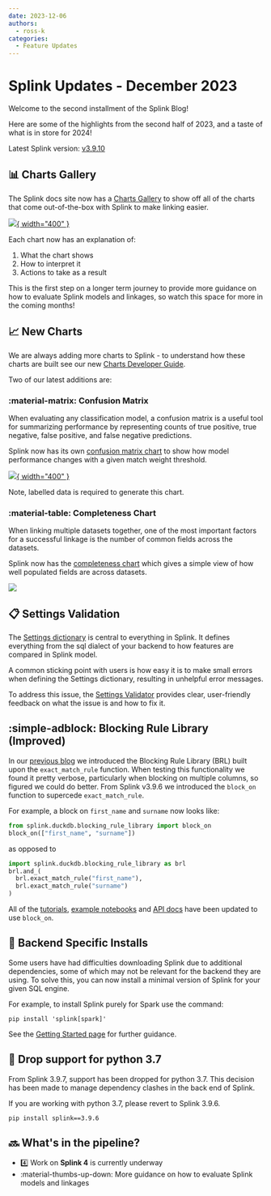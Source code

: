 ```yaml
---
date: 2023-12-06
authors:
  - ross-k
categories:
  - Feature Updates
---
```


# Splink Updates - December 2023

Welcome to the second installment of the Splink Blog! 

Here are some of the highlights from the second half of 2023, and a taste of what is in store for 2024!

<!-- more -->

Latest Splink version: [v3.9.10](https://github.com/moj-analytical-services/splink/releases/tag/v3.9.10)

## :bar_chart: Charts Gallery

The Splink docs site now has a [Charts Gallery](../../charts/index.md) to show off all of the charts that come out-of-the-box with Splink to make linking easier. 

[![](../posts/img/charts_gallery.png){ width="400" }](../../charts/index.md)

Each chart now has an explanation of:

1. What the chart shows
2. How to interpret it
3. Actions to take as a result

This is the first step on a longer term journey to provide more guidance on how to evaluate Splink models and linkages, so watch this space for more in the coming months!

## :chart_with_upwards_trend: New Charts

We are always adding more charts to Splink - to understand how these charts are built see our new [Charts Developer Guide](../../dev_guides/charts/understanding_and_editing_charts.md).

Two of our latest additions are:

### :material-matrix: Confusion Matrix

When evaluating any classification model, a confusion matrix is a useful tool for summarizing performance by representing counts of true positive, true negative, false positive, and false negative predictions.

Splink now has its own [confusion matrix chart](../../charts/threshold_selection_tool_from_labels_table.ipynb) to show how model performance changes with a given match weight threshold. 

[![](./img/confusion_matrix.png){ width="400" }](../../charts/threshold_selection_tool_from_labels_table.ipynb)

Note, labelled data is required to generate this chart.

### :material-table: Completeness Chart

When linking multiple datasets together, one of the most important factors for a successful linkage is the number of common fields across the datasets. 

Splink now has the [completeness chart](../../charts/completeness_chart.ipynb) which gives a simple view of how well populated fields are across datasets.

[![](./img/completeness_chart.png)](../../charts/completeness_chart.ipynb)


## :clipboard: Settings Validation

The [Settings dictionary](../../settings_dict_guide.md) is central to everything in Splink. It defines everything from the sql dialect of your backend to how features are compared in Splink model. 

A common sticking point with users is how easy it is to make small errors when defining the Settings dictionary, resulting in unhelpful error messages.

To address this issue, the [Settings Validator](../../dev_guides/settings_validation/settings_validation_overview.md) provides clear, user-friendly feedback on what the issue is and how to fix it.


## :simple-adblock: Blocking Rule Library (Improved)

In our [previous blog](../posts/2023-12-06-feature_update.md#no_entry_sign-drop-support-for-python-37) we introduced the Blocking Rule Library (BRL) built upon the `exact_match_rule` function. When testing this functionality we found it pretty verbose, particularly when blocking on multiple columns, so figured we could do better. From Splink v3.9.6 we introduced the `block_on` function to supercede `exact_match_rule`.

For example, a block on `first_name` and `surname` now looks like:

```py
from splink.duckdb.blocking_rule_library import block_on
block_on(["first_name", "surname"])  
```

as opposed to

```py
import splink.duckdb.blocking_rule_library as brl
brl.and_(
  brl.exact_match_rule("first_name"),
  brl.exact_match_rule("surname")
)
```

All of the [tutorials](../../demos/tutorials/03_Blocking.ipynb), [example notebooks](../../demos/examples/examples_index.md) and [API docs](../../blocking_rule_library.md) have been updated to use `block_on`.

## :electric_plug: Backend Specific Installs

Some users have had difficulties downloading Splink due to additional dependencies, some of which may not be relevant for the backend they are using. To solve this, you can now install a minimal version of Splink for your given SQL engine.

For example, to install Splink purely for Spark use the command:

```bsh
pip install 'splink[spark]'
```

See the [Getting Started page](../../getting_started.md#backend-specific-installs) for further guidance.

## :no_entry_sign: Drop support for python 3.7

From Splink 3.9.7, support has been dropped for python 3.7. This decision has been made to manage dependency clashes in the back end of Splink.

If you are working with python 3.7, please revert to Splink 3.9.6.

```bsh
pip install splink==3.9.6
```

## :soon: What's in the pipeline?

* :four:   Work on **Splink 4** is currently underway
* :material-thumbs-up-down:   More guidance on how to evaluate Splink models and linkages




